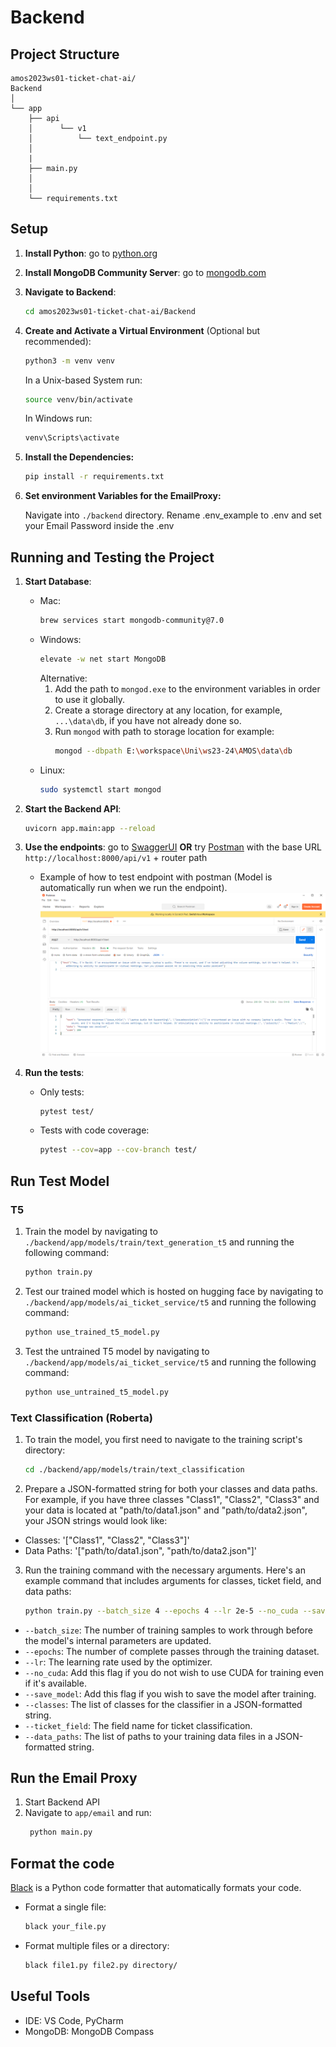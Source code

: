 # Backend

## Project Structure

    amos2023ws01-ticket-chat-ai/
    Backend
    │
    └── app
        ├── api                     
        │      └── v1
        │          └── text_endpoint.py
        │
        |
        ├── main.py
        │
        │
        └── requirements.txt

## Setup

1. **Install Python**: go to [python.org](https://wiki.python.org/moin/BeginnersGuide/Download)

2. **Install MongoDB Community Server**: go
   to [mongodb.com](https://www.mongodb.com/docs/manual/administration/install-community/)

3. **Navigate to Backend**:

    ```bash
    cd amos2023ws01-ticket-chat-ai/Backend
    ```

4. **Create and Activate a Virtual Environment** (Optional but recommended):

    ```bash
    python3 -m venv venv
    ```
   In a Unix-based System run:
    ```bash
    source venv/bin/activate
    ```
   In Windows run:
   ```bash
   venv\Scripts\activate
   ```

5. **Install the Dependencies:**

    ```bash
    pip install -r requirements.txt
    ```

4. **Set environment Variables for the EmailProxy:**

   Navigate into `./backend` directory. Rename .env_example to .env and set your Email Password inside the .env

## Running and Testing the Project

1. **Start Database**:
    - Mac:
       ```bash
       brew services start mongodb-community@7.0
       ```
    - Windows:
      ```bash
      elevate -w net start MongoDB
      ```
      Alternative:
        1. Add the path to `mongod.exe` to the environment variables in order to use it globally.
        2. Create a storage directory at any location, for example, `...\data\db`, if you have not already done so.
        3. Run `mongod` with path to storage location for example:
           ```bash
           mongod --dbpath E:\workspace\Uni\ws23-24\AMOS\data\db
           ```
    - Linux:
      ```bash
      sudo systemctl start mongod
      ```

2. **Start the Backend API**:

    ```bash
    uvicorn app.main:app --reload
    ```

3. **Use the endpoints**: go to [SwaggerUI](http://localhost:8000/docs) **OR**
   try [Postman](https://www.postman.com/downloads/) with the base URL `http://localhost:8000/api/v1` + router path

    - Example of how to test endpoint with postman (Model is automatically run when we run the endpoint).
      ![Example of how to test endpoint with postman](images/endpoint_example.png)
4. **Run the tests**:
    - Only tests:
      ```bash
      pytest test/
      ```
    - Tests with code coverage:
      ```bash
      pytest --cov=app --cov-branch test/
      ```

## Run Test Model

### T5

1. Train the model by navigating to `./backend/app/models/train/text_generation_t5` and running the following command:

   ```bash
   python train.py
   ```

2. Test our trained model which is hosted on hugging face by navigating to `./backend/app/models/ai_ticket_service/t5` and running the following command:

   ```bash
   python use_trained_t5_model.py
   ```

3. Test the untrained T5 model by navigating to `./backend/app/models/ai_ticket_service/t5` and running the following command:

   ```bash
   python use_untrained_t5_model.py
   ```
   
### Text Classification (Roberta)
1. To train the model, you first need to navigate to the training script's directory:

   ```bash
   cd ./backend/app/models/train/text_classification
   ```
2. Prepare a JSON-formatted string for both your classes and data paths. For example, if you have three classes "Class1", "Class2", "Class3" and your data is located at "path/to/data1.json" and "path/to/data2.json", your JSON strings would look like:
 - Classes: '["Class1", "Class2", "Class3"]'
 - Data Paths: '["path/to/data1.json", "path/to/data2.json"]'

3. Run the training command with the necessary arguments. Here's an example command that includes arguments for classes, ticket field, and data paths:

   ```bash
   python train.py --batch_size 4 --epochs 4 --lr 2e-5 --no_cuda --save_model --classes '["Class1", "Class2", "Class3"]' --ticket_field "service" --data_paths '["path/to/data1.json", "path/to/data2.json"]'
   ```
 - `--batch_size`: The number of training samples to work through before the model's internal parameters are updated.
 - `--epochs`: The number of complete passes through the training dataset.
 - `--lr`: The learning rate used by the optimizer.
 - `--no_cuda`: Add this flag if you do not wish to use CUDA for training even if it's available.
 - `--save_model`: Add this flag if you wish to save the model after training.
 - `--classes`: The list of classes for the classifier in a JSON-formatted string.
 - `--ticket_field`: The field name for ticket classification.
 - `--data_paths`: The list of paths to your training data files in a JSON-formatted string.

## Run the Email Proxy

1. Start Backend API
2. Navigate to `app/email` and run:
   ```bash
    python main.py
   ```

## Format the code

[Black](https://black.readthedocs.io/en/stable/) is a Python code formatter that automatically formats your code.

- Format a single file:
  ```bash
  black your_file.py
  ```

- Format multiple files or a directory:
  ```bash
  black file1.py file2.py directory/
  ```

## Useful Tools

- IDE: VS Code, PyCharm
- MongoDB: MongoDB Compass